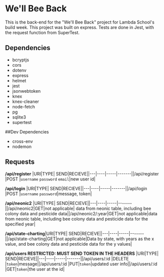 # We'll Bee Back

 This is the back-end for the "We'll Bee Back" project for Lambda School's build week. This project was built on express. Tests are done in Jest, with the request function from SuperTest.

## Dependencies
* bcryptjs
* cors
* dotenv
* express
* helmet
* jest
* jsonwebtoken
* knex
* knex-cleaner
* node-fetch
* pg
* sqlite3
* supertest

##Dev Dependencies
* cross-env
* nodemon

## Requests

**/api/register**
|URI|TYPE| SEND|RECIEVE||---|----|-----|-------||/api/register |POST |`username` `password` `email`|new user id|

**/api/login**
|URI|TYPE| SEND|RECIEVE||---|----|-----|-------||/api/login |POST  |`username` `password`|message, token|

**/api/neonic2**
|URI|TYPE| SEND|RECIEVE||---|----|-----|-------||/api/neonic2|GET|not applicable| data from neonic table, including bee colony data and pesticide data||/api/neonic2/:year|GET|not applicable|data from neonic table, including bee colony data and pesticide data for the specified year|

**/api/state-charting**|URI|TYPE| SEND|RECIEVE||---|----|-----|-------||/api/state-charting|GET|not applicable|Data by state, with years as the x value, and bee colony data and pesticide data for the y values|

**/api/users RESTRICTED: MUST SEND TOKEN IN THE HEADERS**
|URI|TYPE| SEND|RECIEVE||---|----|-----|-------||/api/users/:id |DELETE |`token`|message||/api/users/:id |PUT|`token`|updated user info||/api/users/:id |GET|`token`|the user at the id|